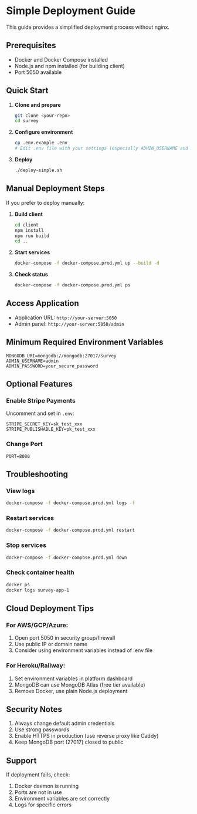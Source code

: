 # Simple Deployment Guide

This guide provides a simplified deployment process without nginx.

## Prerequisites

- Docker and Docker Compose installed
- Node.js and npm installed (for building client)
- Port 5050 available

## Quick Start

1. **Clone and prepare**

    ```bash
    git clone <your-repo>
    cd survey
    ```

2. **Configure environment**

    ```bash
    cp .env.example .env
    # Edit .env file with your settings (especially ADMIN_USERNAME and ADMIN_PASSWORD)
    ```

3. **Deploy**
    ```bash
    ./deploy-simple.sh
    ```

## Manual Deployment Steps

If you prefer to deploy manually:

1. **Build client**

    ```bash
    cd client
    npm install
    npm run build
    cd ..
    ```

2. **Start services**

    ```bash
    docker-compose -f docker-compose.prod.yml up --build -d
    ```

3. **Check status**
    ```bash
    docker-compose -f docker-compose.prod.yml ps
    ```

## Access Application

- Application URL: `http://your-server:5050`
- Admin panel: `http://your-server:5050/admin`

## Minimum Required Environment Variables

```env
MONGODB_URI=mongodb://mongodb:27017/survey
ADMIN_USERNAME=admin
ADMIN_PASSWORD=your_secure_password
```

## Optional Features

### Enable Stripe Payments

Uncomment and set in `.env`:

```env
STRIPE_SECRET_KEY=sk_test_xxx
STRIPE_PUBLISHABLE_KEY=pk_test_xxx
```

### Change Port

```env
PORT=8080
```

## Troubleshooting

### View logs

```bash
docker-compose -f docker-compose.prod.yml logs -f
```

### Restart services

```bash
docker-compose -f docker-compose.prod.yml restart
```

### Stop services

```bash
docker-compose -f docker-compose.prod.yml down
```

### Check container health

```bash
docker ps
docker logs survey-app-1
```

## Cloud Deployment Tips

### For AWS/GCP/Azure:

1. Open port 5050 in security group/firewall
2. Use public IP or domain name
3. Consider using environment variables instead of .env file

### For Heroku/Railway:

1. Set environment variables in platform dashboard
2. MongoDB can use MongoDB Atlas (free tier available)
3. Remove Docker, use plain Node.js deployment

## Security Notes

1. Always change default admin credentials
2. Use strong passwords
3. Enable HTTPS in production (use reverse proxy like Caddy)
4. Keep MongoDB port (27017) closed to public

## Support

If deployment fails, check:

1. Docker daemon is running
2. Ports are not in use
3. Environment variables are set correctly
4. Logs for specific errors
